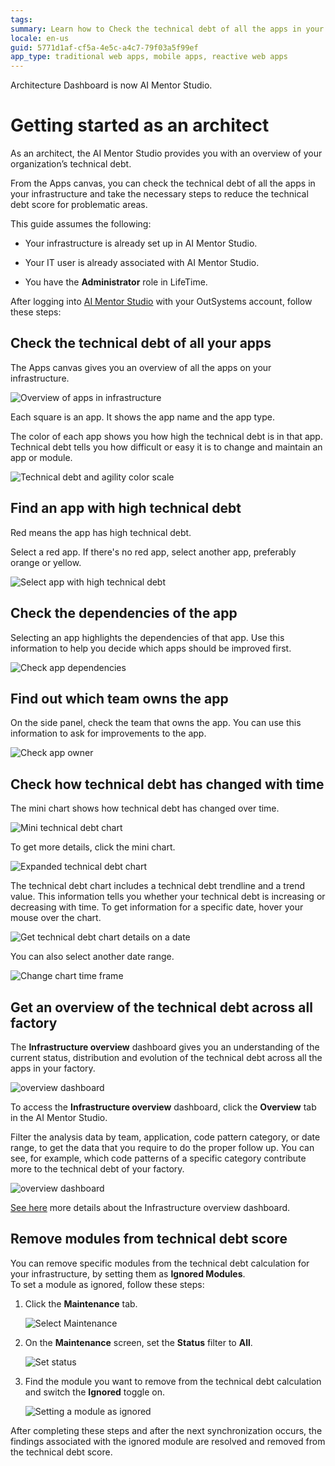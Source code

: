 ```yaml
---
tags:
summary: Learn how to Check the technical debt of all the apps in your infrastructure.
locale: en-us
guid: 5771d1af-cf5a-4e5c-a4c7-79f03a5f99ef
app_type: traditional web apps, mobile apps, reactive web apps
---
```


<div class="info" markdown="1">

Architecture Dashboard is now AI Mentor Studio.

</div>

# Getting started as an architect

As an architect, the AI Mentor Studio provides you with an overview of your organization’s technical debt.

From the Apps canvas, you can check the technical debt of all the apps in your infrastructure and take the necessary steps to reduce the technical debt score for problematic areas. 

This guide assumes the following:

* Your infrastructure is already set up in AI Mentor Studio.

* Your IT user is already associated with AI Mentor Studio.

* You have the **Administrator** role in LifeTime.

After logging into [AI Mentor Studio](https://aimentorstudio.outsystems.com/) with your OutSystems account, follow these steps:

## Check the technical debt of all your apps

The Apps canvas gives you an overview of all the apps on your infrastructure.

![Overview of apps in infrastructure](images/use-overview-infra-ad.png)

Each square is an app. It shows the app name and the app type.

The color of each app shows you how high the technical debt is in that app.
Technical debt tells you how difficult or easy it is to change and maintain an app or module.

![Technical debt and agility color scale](images/use-debt-scale-ad.png)

## Find an app with high technical debt

Red means the app has high technical debt.

Select a red app. If there's no red app, select another app, preferably orange or yellow.

![Select app with high technical debt](images/use-select-app-ad.png)

## Check the dependencies of the app

Selecting an app highlights the dependencies of that app. Use this information to help you decide which apps should be improved first.

![Check app dependencies](images/use-app-dependencies-ad.png)

## Find out which team owns the app

On the side panel, check the team that owns the app. You can use this information to ask for improvements to the app.

![Check app owner](images/use-app-team-ad.png)

## Check how technical debt has changed with time

The mini chart shows how technical debt has changed over time.

![Mini technical debt chart](images/use-mini-chart-ad.png)

To get more details, click the mini chart.

![Expanded technical debt chart](images/use-chart-ad.png)

The technical debt chart includes a technical debt trendline and a trend value. This information tells you whether your technical debt is increasing or decreasing with time. 
To get information for a specific date, hover your mouse over the chart.

![Get technical debt chart details on a date](images/use-chart-date-ad.png)

You can also select another date range.

![Change chart time frame](images/use-chart-range-ad.png)

## Get an overview of the technical debt across all factory

The **Infrastructure overview** dashboard gives you an understanding of the current status, distribution and evolution of the technical debt across all the apps in your factory.

![overview dashboard](images/overview-dashboard-ad.png)

To access the **Infrastructure overview** dashboard, click the **Overview** tab in the AI Mentor Studio.

Filter the analysis data by team, application, code pattern category, or date range, to get the data that you require to do the proper follow up. You can see, for example, which code patterns of a specific category contribute more to the technical debt of your factory.

![overview dashboard](images/architect-get-overview-ad.png)

[See here](overview-dashboard.md) more details about the Infrastructure overview dashboard.

## Remove modules from technical debt score

You can remove specific modules from the technical debt calculation for your infrastructure, by setting them as **Ignored Modules**.  
To set a module as ignored, follow these steps:

1. Click the **Maintenance** tab.

    ![Select Maintenance](images/use-username-maintenance-ad.png)

1. On the **Maintenance** screen, set the **Status** filter to **All**.

    ![Set status](images/use-maintenance-status-all-ad.png)

1. Find the module you want to remove from the technical debt calculation and switch the **Ignored** toggle on.

    ![Setting a module as ignored](images/use-ignore-module-ad.png)

After completing these steps and after the next synchronization occurs, the findings associated with the ignored module are resolved and removed from the technical debt score.
